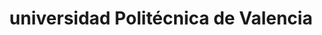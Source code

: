 ---
title: "universidad Politécnica de Valencia"
external_link: "http://www.upv.es/covid-19/index-es.html"
type: "comunidad-valenciana"
img: "./images/universidades/universidad_politecnica_de_valencia.png"
file_title: "Acuerdo Adaptación Enseñanza"
file_link: "https://www.sprl.upv.es/docs_interés/2020_05_22_PROTOCOLO%20ACTUACI%C3%93N%20UPV%20V3-2.pdf"
---